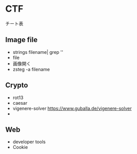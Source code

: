 # CTF
チート表

## Image file
* strings filename| grep ''
* file 
* 画像開く
* zsteg -a filename

## Crypto
* rot13
* caesar
* vigenere-solver
  <https://www.guballa.de/vigenere-solver>
*

## Web
* developer tools
* Cookie
